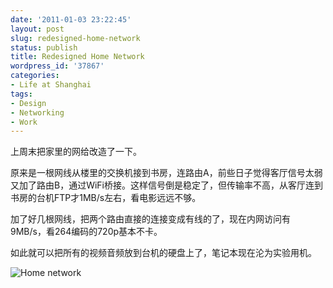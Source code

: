 ```yaml
---
date: '2011-01-03 23:22:45'
layout: post
slug: redesigned-home-network
status: publish
title: Redesigned Home Network
wordpress_id: '37867'
categories:
- Life at Shanghai
tags:
- Design
- Networking
- Work
---
```


上周末把家里的网给改造了一下。




  
原来是一根网线从楼里的交换机接到书房，连路由A，前些日子觉得客厅信号太弱又加了路由B，通过WiFi桥接。这样信号倒是稳定了，但传输率不高，从客厅连到书房的台机FTP才1MB/s左右，看电影远远不够。




加了好几根网线，把两个路由直接的连接变成有线的了，现在内网访问有9MB/s，看264编码的720p基本不卡。  
  
如此就可以把所有的视频音频放到台机的硬盘上了，笔记本现在沦为实验用机。




![Home network](http://dl.dropbox.com/u/5249413/blog_images/2011/01/qingnetwork.png)

